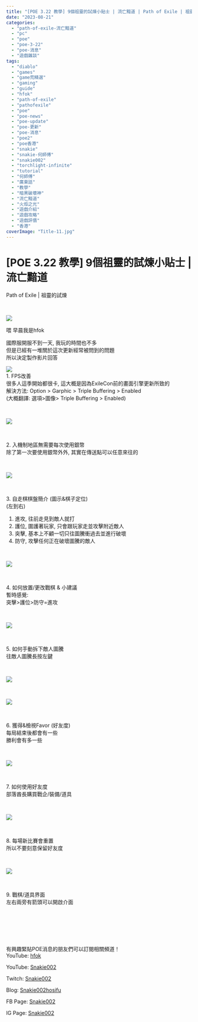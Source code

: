 ```yaml
---
title: "[POE 3.22 教學] 9個祖靈的試煉小貼士 | 流亡黯道 | Path of Exile | 祖靈的試煉"
date: "2023-08-21"
categories: 
  - "path-of-exile-流亡黯道"
  - "pc"
  - "poe"
  - "poe-3-22"
  - "poe-消息"
  - "遊戲雜談"
tags: 
  - "diablo"
  - "games"
  - "game荒精選"
  - "gaming"
  - "guide"
  - "hfok"
  - "path-of-exile"
  - "pathofexile"
  - "poe"
  - "poe-news"
  - "poe-update"
  - "poe-更新"
  - "poe-消息"
  - "poe2"
  - "poe香港"
  - "snakie"
  - "snakie-何師傅"
  - "snakie002"
  - "torchlight-infinite"
  - "tutorial"
  - "何師傅"
  - "廣東話"
  - "教學"
  - "暗黑破壞神"
  - "流亡黯道"
  - "火炬之光"
  - "遊戲介紹"
  - "遊戲攻略"
  - "遊戲評價"
  - "香港"
coverImage: "Title-11.jpg"
---
```


# \[POE 3.22 教學\] 9個祖靈的試煉小貼士 | 流亡黯道  
Path of Exile | 祖靈的試煉

  
   

  
![](WordPress/Title-11-1024x576.jpg)  

  
喂 早晨我是hfok  

  
國際服開服不到一天, 我玩的時間也不多  
但是已經有一堆關於這次更新經常被問到的問題  
所以決定製作影片回答  

  
![](WordPress/1-fps-300x169.jpg)  
1\. FPS改善  
很多人這季開始都很卡, 這大概是因為ExileCon前的畫面引擎更新所致的  
解決方法: Option > Garphic > Triple Buffering > Enabled  
(大概翻譯: 選項>圖像> Triple Buffering > Enabled)  

  
   

  
![](WordPress/2-waypoint-1024x576.jpg)  

  
   

  
2\. 入機制地區無需要每次使用銀幣  
除了第一次要使用銀幣外外, 其實在傳送點可以任意來往的  

  
   

  
![](WordPress/3-role.png)  

  
   

  
3\. 自走棋棋盤簡介 (圖示&棋子定位)  
(左到右)  
1) 進攻, 往前走見到敵人就打  
2) 護位, 圍護著玩家, 只會跟玩家走並攻擊附近敵人  
3) 突擊, 基本上不顧一切只往圖騰衝過去並進行破壞  
4) 防守, 攻擊任何正在破壞圖騰的敵人  

  
   

  
![](WordPress/4-UI-1024x576.jpg)  

  
   

  
4\. 如何放置/更改戰棋 & 小建議  
暫時感覺:  
突擊>護位>防守=進攻  

  
   

  
![](WordPress/5-manual-break-totem-1024x576.jpg)  

  
   

  
5\. 如何手動拆下敵人圖騰  
往敵人圖騰長按左鍵  

  
   

  
![](WordPress/6-1-Favor--1024x576.jpg)  

  
   

  
![](WordPress/6-2-Favor-1024x576.jpg)  

  
   

  
6\. 獲得&檢視Favor (好友度)  
每局結束後都會有一些  
勝利會有多一些  

  
   

  
![](WordPress/7-Spending-Favor-1024x576.jpg)  

  
   

  
7\. 如何使用好友度  
部落酋長購買戰企/裝備/道具  

  
   

  
![](WordPress/8-reset-1024x576.jpg)  

  
   

  
8\. 每場新比賽會重置  
所以不要刻意保留好友度  

  
   

  
![](WordPress/9-Left-Right-UI-1024x576.jpg)  

  
   

  
9\. 戰棋/道具界面  
左右兩旁有箭頭可以開啟介面  

  
   

  
   

  
   

  
有興趣緊貼POE消息的朋友們可以訂閱相關頻道！  
YouTube: [hfok](https://www.youtube.com/channel/UC2m4uqcEr8pIxkO6odaDHjw/)  

  
  

  
  
YouTube: [Snakie002](https://www.youtube.com/c/Snakie002/)  

  
Twitch: [Snakie002](https://www.twitch.tv/snakie002/)  

  
Blog: [Snakie002hosifu](https://snakie002hosifu.blog/)  

  
FB Page: [Snakie002](https://www.facebook.com/Snakie002/)  

  
IG Page: [Snakie002](https://www.instagram.com/snakie002/)
